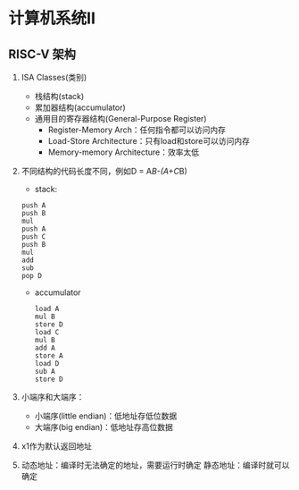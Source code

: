 # 计算机系统Ⅱ
## RISC-V 架构
1. ISA Classes(类别)
   - 栈结构(stack)
   - 累加器结构(accumulator)
   - 通用目的寄存器结构(General-Purpose Register)
      + Register-Memory Arch：任何指令都可以访问内存
      + Load-Store Architecture：只有load和store可以访问内存
      + Memory-memory Architecture：效率太低
2. 不同结构的代码长度不同，例如D = A*B-(A+C*B)
   - stack:
    ```
    push A
    push B
    mul
    push A
    push C
    push B
    mul
    add
    sub
    pop D
    ```
   - accumulator
     ```
     load A
     mul B
     store D
     load C
     mul B
     add A
     store A
     load D
     sub A
     store D
     ```

3. 小端序和大端序：
   - 小端序(little endian)：低地址存低位数据
   - 大端序(big endian)：低地址存高位数据


4. x1作为默认返回地址
   
5. 动态地址：编译时无法确定的地址，需要运行时确定
   静态地址：编译时就可以确定


